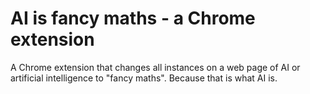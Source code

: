 # AI is fancy maths - a Chrome extension

A Chrome extension that changes all instances on a web page of AI or artificial intelligence to "fancy maths". Because that is what AI is.